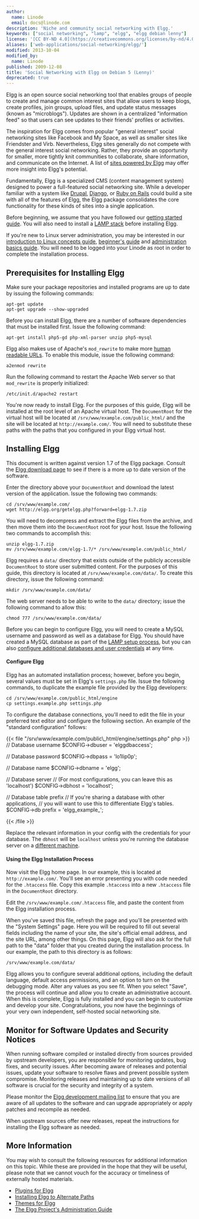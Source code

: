 ```yaml
---
author:
  name: Linode
  email: docs@linode.com
description: 'Niche and community social networking with Elgg.'
keywords: ["social networking", "lamp", "elgg", "elgg debian lenny"]
license: '[CC BY-ND 4.0](https://creativecommons.org/licenses/by-nd/4.0)'
aliases: ['web-applications/social-networking/elgg/']
modified: 2013-10-04
modified_by:
  name: Linode
published: 2009-12-08
title: 'Social Networking with Elgg on Debian 5 (Lenny)'
deprecated: true
---
```


Elgg is an open source social networking tool that enables groups of people to create and manage common interest sites that allow users to keep blogs, create profiles, join groups, upload files, and update status messages (known as "microblogs"). Updates are shown in a centralized "information feed" so that users can see updates to their friends' profiles or activities.

The inspiration for Elgg comes from popular "general interest" social networking sites like Facebook and My Space, as well as smaller sites like Friendster and Virb. Nevertheless, Elgg sites generally do not compete with the general interest social networking. Rather, they provide an opportunity for smaller, more tightly knit communities to collaborate, share information, and communicate on the Internet. A list of [sites powered by Elgg](http://docs.elgg.org/wiki/Sites_powered_by_Elgg) may offer more insight into Elgg's potential.

Fundamentally, Elgg is a specialized CMS (content management system) designed to power a full-featured social networking site. While a developer familiar with a system like [Drupal](/docs/web-applications/cms-guides/drupal/), [Django](/docs/frameworks/), or [Ruby on Rails](/docs/frameworks/) could build a site with all of the features of Elgg, the Elgg package consolidates the core functionality for these kinds of sites into a single application.

Before beginning, we assume that you have followed our [getting started guide](/docs/getting-started/). You will also need to install a [LAMP stack](/docs/lamp-guides/debian-5-lenny/) before installing Elgg.

If you're new to Linux server administration, you may be interested in our [introduction to Linux concepts guide](/docs/tools-reference/introduction-to-linux-concepts/), [beginner's guide](/docs/beginners-guide/) and [administration basics guide](/docs/using-linux/administration-basics). You will need to be logged into your Linode as root in order to complete the installation process.

## Prerequisites for Installing Elgg

Make sure your package repositories and installed programs are up to date by issuing the following commands:

    apt-get update
    apt-get upgrade --show-upgraded

Before you can install Elgg, there are a number of software dependencies that must be installed first. Issue the following command:

    apt-get install php5-gd php-xml-parser unzip php5-mysql

Elgg also makes use of Apache's `mod_rewrite` to make more [human readable URLs](/docs/web-servers/apache/configuration/rewriting-urls). To enable this module, issue the following command:

    a2enmod rewrite

Run the following command to restart the Apache Web server so that `mod_rewrite` is properly initialized:

    /etc/init.d/apache2 restart

You're now ready to install Elgg. For the purposes of this guide, Elgg will be installed at the root level of an Apache virtual host. The `DocumentRoot` for the virtual host will be located at `/srv/www/example.com/public_html/` and the site will be located at `http://example.com/`. You will need to substitute these paths with the paths that you configured in your Elgg virtual host.

## Installing Elgg

This document is written against version 1.7 of the Elgg package. Consult the [Elgg download page](http://elgg.org/download.php) to see if there is a more up to date version of the software.

Enter the directory above your `DocumentRoot` and download the latest version of the application. Issue the following two commands:

    cd /srv/www/example.com/
    wget http://elgg.org/getelgg.php?forward=elgg-1.7.zip

You will need to decompress and extract the Elgg files from the archive, and then move them into the `DocumentRoot` root for your host. Issue the following two commands to accomplish this:

    unzip elgg-1.7.zip
    mv /srv/www/example.com/elgg-1.7/* /srv/www/example.com/public_html/

Elgg requires a `data/` directory that exists outside of the publicly accessible `DocumentRoot` to store user submitted content. For the purposes of this guide, this directory is located at `/srv/www/example.com/data/`. To create this directory, issue the following command:

    mkdir /srv/www/example.com/data/

The web server needs to be able to write to the `data/` directory; issue the following command to allow this:

    chmod 777 /srv/www/example.com/data/

Before you can begin to configure Elgg, you will need to create a MySQL username and password as well as a database for Elgg. You should have created a MySQL database as part of the [LAMP setup process](/docs/lamp-guides/debian-5-lenny/), but you can also [configure additional databases and user credentials](/docs/databases/mysql/debian-5-lenny#using-mysql) at any time.

#### Configure Elgg

Elgg has an automated installation process; however, before you begin, several values must be set in Elgg's `settings.php` file. Issue the following commands, to duplicate the example file provided by the Elgg developers:

    cd /srv/www/example.com/public_html/engine
    cp settings.example.php settings.php

To configure the database connections, you'll need to edit the file in your preferred text editor and configure the following section. An example of the "standard configuration" follows:

{{< file "/srv/www/example.com/public\\_html/engine/settings.php" php >}}
// Database username
      $CONFIG->dbuser = 'elggdbaccess';

// Database password
        $CONFIG->dbpass = 'lo1lip0p';

// Database name
        $CONFIG->dbname = 'elgg';

// Database server
// (For most configurations, you can leave this as 'localhost')
        $CONFIG->dbhost = 'localhost';

// Database table prefix
// If you're sharing a database with other applications,
// you will want to use this to differentiate Elgg's tables.
        $CONFIG->db prefix = 'elgg_example_';

{{< /file >}}


Replace the relevant information in your config with the credentials for your database. The `dbhost` will be `localhost` unless you're running the database server on a [different machine](/docs/databases/mysql/standalone-mysql-server).

#### Using the Elgg Installation Process

Now visit the Elgg home page. In our example, this is located at `http://example.com/`. You'll see an error presenting you with code needed for the `.htaccess` file. Copy this example `.htaccess` into a new `.htaccess` file in the `DocumentRoot` directory.

Edit the `/srv/www/example.com/.htaccess` file, and paste the content from the Elgg installation process.

When you've saved this file, refresh the page and you'll be presented with the "System Settings" page. Here you will be required to fill out several fields including the name of your site, the site's official email address, and the site URL, among other things. On this page, Elgg will also ask for the full path to the "data" folder that you created during the installation process. In our example, the path to this directory is as follows:

    /srv/www/example.com/data/

Elgg allows you to configure several additional options, including the default language, default access permissions, and an option to turn on the debugging mode. Alter any values as you see fit. When you select "Save", the process will continue and allow you to create an administrative account. When this is complete, Elgg is fully installed and you can begin to customize and develop your site. Congratulations, you now have the beginnings of your very own independent, self-hosted social networking site.

## Monitor for Software Updates and Security Notices

When running software compiled or installed directly from sources provided by upstream developers, you are responsible for monitoring updates, bug fixes, and security issues. After becoming aware of releases and potential issues, update your software to resolve flaws and prevent possible system compromise. Monitoring releases and maintaining up to date versions of all software is crucial for the security and integrity of a system.

Please monitor the [Elgg development mailing list](http://groups.google.com/group/elgg-development/) to ensure that you are aware of all updates to the software and can upgrade appropriately or apply patches and recompile as needed.

When upstream sources offer new releases, repeat the instructions for installing the Elgg software as needed.

## More Information

You may wish to consult the following resources for additional information on this topic. While these are provided in the hope that they will be useful, please note that we cannot vouch for the accuracy or timeliness of externally hosted materials.

- [Plugins for Elgg](http://elgg.org/plugins.php)
- [Installing Elgg to Alternate Paths](http://docs.elgg.org/wiki/Install_Troubleshooting#I_installed_in_a_subdirectory_and_my_install_action_isn.27t_working.21)
- [Themes for Elgg](http://community.elgg.org/mod/plugins/search.php?category=themes)
- [The Elgg Project's Administration Guide](http://docs.elgg.org/wiki/Administration_Manual)




